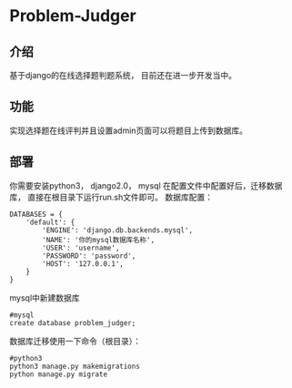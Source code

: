 # Problem-Judger
## 介绍
基于django的在线选择题判题系统， 目前还在进一步开发当中。
## 功能
实现选择题在线评判并且设置admin页面可以将题目上传到数据库。
## 部署
你需要安装python3， django2.0， mysql 在配置文件中配置好后，迁移数据库， 直接在根目录下运行run.sh文件即可。
数据库配置：
```
DATABASES = {
    'default': {
        'ENGINE': 'django.db.backends.mysql',
        'NAME': '你的mysql数据库名称',
        'USER': 'username',
        'PASSWORD': 'password',
        'HOST': '127.0.0.1',
    }
}
```
mysql中新建数据库
```
#mysql
create database problem_judger;
```

数据库迁移使用一下命令（根目录）：
```
#python3
python3 manage.py makemigrations
python manage.py migrate
```
